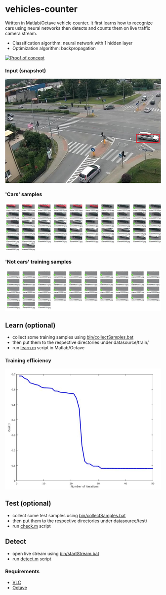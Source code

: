 # vehicles-counter
Written in Matlab/Octave vehicle counter. 
It first learns how to recognize cars using neural networks then detects and counts them on live traffic camera stream.


* Classification algorithm: neural network with 1 hidden layer
* Optimization algorithm: backpropagation

[![Proof of concept](doc/poc.gif)](https://youtu.be/DgE2UIsc_hw)

### Input (snapshot)
![street](doc/img/street.jpg)

### 'Cars'  samples
![car_sample](doc/img/cars_samples.jpg)

### 'Not cars' training samples
![not_cars_sample](doc/img/not_cars_samples.jpg)

## Learn (optional)
* collect some training samples using [bin/collectSamples.bat](bin/collectSamples.bat)
* then put them to the respective directories under datasource/train/
* run [learn.m](learn.m) script in Matlab/Octave

### Training efficiency
![red_sample](doc/img/cost.jpg)

## Test (optional)
* collect some test samples using [bin/collectSamples.bat](bin/collectSamples.bat)
* then put them to the respective directories under datasource/test/
* run [check.m](check.m) script

## Detect
* open live stream using [bin/startStream.bat](bin/startStream.bat) 
* run [detect.m](detect.m) script


### Requirements
* [VLC](http://www.videolan.org)
* [Octave](https://www.gnu.org/software/octave)